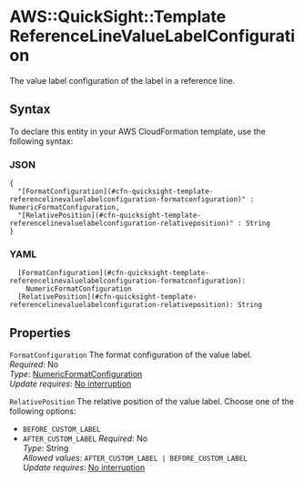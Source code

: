 # AWS::QuickSight::Template ReferenceLineValueLabelConfiguration<a name="aws-properties-quicksight-template-referencelinevaluelabelconfiguration"></a>

The value label configuration of the label in a reference line\.

## Syntax<a name="aws-properties-quicksight-template-referencelinevaluelabelconfiguration-syntax"></a>

To declare this entity in your AWS CloudFormation template, use the following syntax:

### JSON<a name="aws-properties-quicksight-template-referencelinevaluelabelconfiguration-syntax.json"></a>

```
{
  "[FormatConfiguration](#cfn-quicksight-template-referencelinevaluelabelconfiguration-formatconfiguration)" : NumericFormatConfiguration,
  "[RelativePosition](#cfn-quicksight-template-referencelinevaluelabelconfiguration-relativeposition)" : String
}
```

### YAML<a name="aws-properties-quicksight-template-referencelinevaluelabelconfiguration-syntax.yaml"></a>

```
  [FormatConfiguration](#cfn-quicksight-template-referencelinevaluelabelconfiguration-formatconfiguration):
    NumericFormatConfiguration
  [RelativePosition](#cfn-quicksight-template-referencelinevaluelabelconfiguration-relativeposition): String
```

## Properties<a name="aws-properties-quicksight-template-referencelinevaluelabelconfiguration-properties"></a>

`FormatConfiguration` <a name="cfn-quicksight-template-referencelinevaluelabelconfiguration-formatconfiguration"></a>
The format configuration of the value label\.  
_Required_: No  
_Type_: [NumericFormatConfiguration](aws-properties-quicksight-template-numericformatconfiguration.md)  
_Update requires_: [No interruption](https://docs.aws.amazon.com/AWSCloudFormation/latest/UserGuide/using-cfn-updating-stacks-update-behaviors.html#update-no-interrupt)

`RelativePosition` <a name="cfn-quicksight-template-referencelinevaluelabelconfiguration-relativeposition"></a>
The relative position of the value label\. Choose one of the following options:

- `BEFORE_CUSTOM_LABEL`
- `AFTER_CUSTOM_LABEL`
  _Required_: No  
  _Type_: String  
  _Allowed values_: `AFTER_CUSTOM_LABEL | BEFORE_CUSTOM_LABEL`  
  _Update requires_: [No interruption](https://docs.aws.amazon.com/AWSCloudFormation/latest/UserGuide/using-cfn-updating-stacks-update-behaviors.html#update-no-interrupt)
